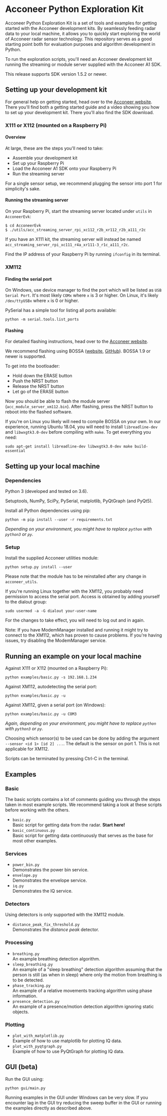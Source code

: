 # Acconeer Python Exploration Kit

Acconeer Python Exploration Kit is a set of tools and examples for getting started with the Acconeer development kits. By seamlessly feeding radar data to your local machine, it allows you to quickly start exploring the world of Acconeer radar sensor technology. This repository serves as a good starting point both for evaluation purposes and algorithm development in Python.

To run the exploration scripts, you'll need an Acconeer development kit running the streaming or module server supplied with the Acconeer A1 SDK.

This release supports SDK version 1.5.2 or newer.

## Setting up your development kit

For general help on getting started, head over to the [Acconeer website](https://www.acconeer.com/products). There you'll find both a getting started guide and a video showing you how to set up your development kit. There you'll also find the SDK download.

### X111 or X112 (mounted on a Raspberry Pi)

#### Overview

At large, these are the steps you'll need to take:

* Assemble your development kit
* Set up your Raspberry Pi
* Load the Acconeer A1 SDK onto your Raspberry Pi
* Run the streaming server

For a single sensor setup, we recommend plugging the sensor into port 1 for simplicity's sake.

#### Running the streaming server

On your Raspberry Pi, start the streaming server located under `utils` in `AcconeerEvk`:
```
$ cd AcconeerEvk
$ ./utils/acc_streaming_server_rpi_xc112_r2b_xr112_r2b_a111_r2c
```
If you have an X111 kit, the streaming server will instead be named `acc_streaming_server_rpi_xc111_r4a_xr111-3_r1c_a111_r2c`.

Find the IP address of your Raspberry Pi by running `ifconfig` in its terminal.

### XM112

#### Finding the serial port

On Windows, use device manager to find the port which will be listed as `USB Serial Port`. It's most likely `COMx` where `x` is 3 or higher. On Linux, it's likely `/dev/ttyUSBx` where `x` is 0 or higher.

PySerial has a simple tool for listing all ports available:
```
python -m serial.tools.list_ports
```

#### Flashing

For detailed flashing instructions, head over to the [Acconeer website](https://www.acconeer.com/products).

We recommend flashing using BOSSA ([website](http://www.shumatech.com/web/products/bossa), [GitHub](https://github.com/shumatech/BOSSA)). BOSSA 1.9 or newer is supported.

To get into the bootloader:
- Hold down the ERASE button
- Push the NRST button
- Release the NRST button
- Let go of the ERASE button

Now you should be able to flash the module server (`acc_module_server_xm112.bin`). After flashing, press the NRST button to reboot into the flashed software.

If you're on Linux you likely will need to compile BOSSA on your own. In our experience, running Ubuntu 18.04, you will need to install `libreadline-dev` and `libwxgtk3.0-dev` before compiling with `make`. To get everything you need:
```
sudo apt-get install libreadline-dev libwxgtk3.0-dev make build-essential
```

## Setting up your local machine

### Dependencies

Python 3 (developed and tested on 3.6).

Setuptools, NumPy, SciPy, PySerial, matplotlib, PyQtGraph (and PyQt5).

Install all Python dependencies using pip:

```
python -m pip install --user -r requirements.txt
```
_Depending on your environment, you might have to replace `python` with `python3` or `py`._

### Setup

Install the supplied Acconeer utilities module:
```
python setup.py install --user
```
Please note that the module has to be reinstalled after any change in `acconeer_utils`.

If you're running Linux together with the XM112, you probably need permission to access the serial port. Access is obtained by adding yourself to the dialout group:
```
sudo usermod -a -G dialout your-user-name
```
For the changes to take effect, you will need to log out and in again.

Note: If you have ModemManager installed and running it might try to connect to the XM112, which has proven to cause problems. If you're having issues, try disabling the ModemManager service.

## Running an example on your local machine

Against X111 or X112 (mounted on a Raspberry Pi):
```
python examples/basic.py -s 192.168.1.234
```
Against XM112, autodetecting the serial port:
```
python examples/basic.py -u
```
Against XM112, given a serial port (on Windows):
```
python examples/basic.py -u COM3
```
_Again, depending on your environment, you might have to replace `python` with `python3` or `py`._

Choosing which sensor(s) to be used can be done by adding the argument `--sensor <id 1> [id 2] ...`. The default is the sensor on port 1. This is not applicable for XM112.

Scripts can be terminated by pressing Ctrl-C in the terminal.

## Examples

### Basic

The basic scripts contains a lot of comments guiding you through the steps taken in most example scripts. We recommend taking a look at these scripts before working with the others.

- `basic.py` \
  Basic script for getting data from the radar. **Start here!**
- `basic_continuous.py` \
  Basic script for getting data continuously that serves as the base for most other examples.

### Services

- `power_bin.py` \
  Demonstrates the power bin service.
- `envelope.py` \
  Demonstrates the envelope service.
- `iq.py` \
  Demonstrates the IQ service.

### Detectors

Using detectors is only supported with the XM112 module.

- `distance_peak_fix_threshold.py` \
  Demonstrates the *distance peak* detector.

### Processing

- `breathing.py` \
  An example breathing detection algorithm.
- `sleep_breathing.py` \
  An example of a "sleep breathing" detection algorithm assuming that the person is still (as when in sleep) where only the motion from breathing is to be detected.
- `phase_tracking.py` \
  An example of a relative movements tracking algorithm using phase information.
- `presence_detection.py` \
  An example of a presence/motion detection algorithm ignoring static objects.

### Plotting

- `plot_with_matplotlib.py` \
  Example of how to use matplotlib for plotting IQ data.
- `plot_with_pyqtgraph.py` \
  Example of how to use PyQtGraph for plotting IQ data.

## GUI (beta)

Run the GUI using:
```
python gui/main.py
```

Running examples in the GUI under Windows can be very slow. If you encounter lag in the GUI try reducing the sweep buffer in the GUI or running the examples directly as described above.
